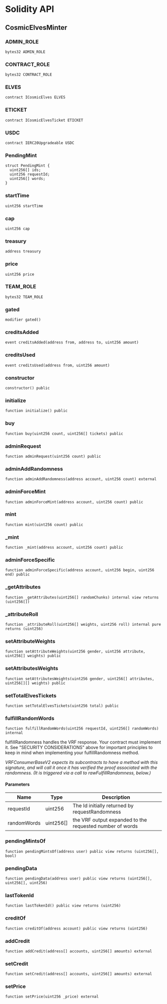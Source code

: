# Solidity API

## CosmicElvesMinter

### ADMIN_ROLE

```solidity
bytes32 ADMIN_ROLE
```

### CONTRACT_ROLE

```solidity
bytes32 CONTRACT_ROLE
```

### ELVES

```solidity
contract ICosmicElves ELVES
```

### ETICKET

```solidity
contract ICosmicElvesTicket ETICKET
```

### USDC

```solidity
contract IERC20Upgradeable USDC
```

### PendingMint

```solidity
struct PendingMint {
  uint256[] ids;
  uint256 requestId;
  uint256[] words;
}
```

### startTime

```solidity
uint256 startTime
```

### cap

```solidity
uint256 cap
```

### treasury

```solidity
address treasury
```

### price

```solidity
uint256 price
```

### TEAM_ROLE

```solidity
bytes32 TEAM_ROLE
```

### gated

```solidity
modifier gated()
```

### creditsAdded

```solidity
event creditsAdded(address from, address to, uint256 amount)
```

### creditsUsed

```solidity
event creditsUsed(address from, uint256 amount)
```

### constructor

```solidity
constructor() public
```

### initialize

```solidity
function initialize() public
```

### buy

```solidity
function buy(uint256 count, uint256[] tickets) public
```

### adminRequest

```solidity
function adminRequest(uint256 count) public
```

### adminAddRandomness

```solidity
function adminAddRandomness(address account, uint256 count) external
```

### adminForceMint

```solidity
function adminForceMint(address account, uint256 count) public
```

### mint

```solidity
function mint(uint256 count) public
```

### _mint

```solidity
function _mint(address account, uint256 count) public
```

### adminForceSpecific

```solidity
function adminForceSpecific(address account, uint256 begin, uint256 end) public
```

### _getAttributes

```solidity
function _getAttributes(uint256[] randomChunks) internal view returns (uint256[])
```

### _attributeRoll

```solidity
function _attributeRoll(uint256[] weights, uint256 roll) internal pure returns (uint256)
```

### setAttributeWeights

```solidity
function setAttributeWeights(uint256 gender, uint256 attribute, uint256[] weights) public
```

### setAttributesWeights

```solidity
function setAttributesWeights(uint256 gender, uint256[] attributes, uint256[][] weights) public
```

### setTotalElvesTickets

```solidity
function setTotalElvesTickets(uint256 total) public
```

### fulfillRandomWords

```solidity
function fulfillRandomWords(uint256 requestId, uint256[] randomWords) internal
```

fulfillRandomness handles the VRF response. Your contract must
implement it. See "SECURITY CONSIDERATIONS" above for important
principles to keep in mind when implementing your fulfillRandomness
method.

_VRFConsumerBaseV2 expects its subcontracts to have a method with this
signature, and will call it once it has verified the proof
associated with the randomness. (It is triggered via a call to
rawFulfillRandomness, below.)_

#### Parameters

| Name | Type | Description |
| ---- | ---- | ----------- |
| requestId | uint256 | The Id initially returned by requestRandomness |
| randomWords | uint256[] | the VRF output expanded to the requested number of words |

### pendingMintsOf

```solidity
function pendingMintsOf(address user) public view returns (uint256[], bool)
```

### pendingData

```solidity
function pendingData(address user) public view returns (uint256[], uint256[], uint256)
```

### lastTokenId

```solidity
function lastTokenId() public view returns (uint256)
```

### creditOf

```solidity
function creditOf(address account) public view returns (uint256)
```

### addCredit

```solidity
function addCredit(address[] accounts, uint256[] amounts) external
```

### setCredit

```solidity
function setCredit(address[] accounts, uint256[] amounts) external
```

### setPrice

```solidity
function setPrice(uint256 _price) external
```

